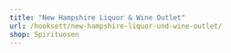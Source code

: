 ```yaml
---
title: "New Hampshire Liquor & Wine Outlet"
url: /hooksett/new-hampshire-liquor-und-wine-outlet/
shop: Spirituosen
---
```

